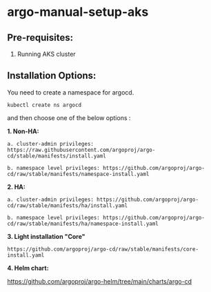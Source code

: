 # argo-manual-setup-aks

Pre-requisites:
--------------
1. Running AKS cluster


Installation Options:
---------------------
You need to create a namespace for argocd.

    kubectl create ns argocd

and then choose one of the below options :

**1. Non-HA:**

    a. cluster-admin privileges: https://raw.githubusercontent.com/argoproj/argo-cd/stable/manifests/install.yaml
    
    b. namespace level privileges: https://github.com/argoproj/argo-cd/raw/stable/manifests/namespace-install.yaml

**2. HA:**

    a. cluster-admin privileges: https://github.com/argoproj/argo-cd/raw/stable/manifests/ha/install.yaml
    
    b. namespace level privileges: https://github.com/argoproj/argo-cd/raw/stable/manifests/ha/namespace-install.yaml

**3. Light installation "Core"**

    https://github.com/argoproj/argo-cd/raw/stable/manifests/core-install.yaml

**4. Helm chart:**

   https://github.com/argoproj/argo-helm/tree/main/charts/argo-cd
